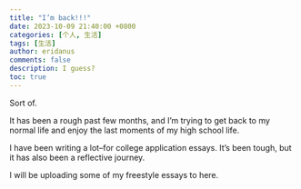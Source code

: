```yaml
---
title: "I’m back!!!"
date: 2023-10-09 21:40:00 +0800
categories: [个人, 生活]
tags: [生活]
author: eridanus
comments: false
description: I guess?
toc: true
---
```


Sort of.

It has been a rough past few months, and I’m trying to get back to my normal life and enjoy the last moments of my high school life.

I have been writing a lot–for college application essays. It’s been tough, but it has also been a reflective journey.

I will be uploading some of my freestyle essays to here.
